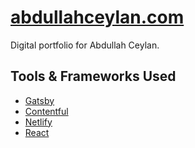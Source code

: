 
# [abdullahceylan.com](https://www.abdullahceylan.com)
Digital portfolio for Abdullah Ceylan.

## Tools & Frameworks Used
* [Gatsby](https://www.gatsbyjs.org/)
* [Contentful](https://www.contentful.com/)
* [Netlify](https://www.netlify.com/)
* [React](https://reactjs.org/)
